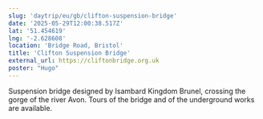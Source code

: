 ```yaml
---
slug: 'daytrip/eu/gb/clifton-suspension-bridge'
date: '2025-05-29T12:00:38.517Z'
lat: '51.454619'
lng: '-2.628608'
location: 'Bridge Road, Bristol'
title: 'Clifton Suspension Bridge'
external_url: https://cliftonbridge.org.uk
poster: "Hugo"
---
```

Suspension bridge designed by Isambard Kingdom Brunel, crossing the gorge of the river Avon. Tours of the bridge and of the underground works are available.